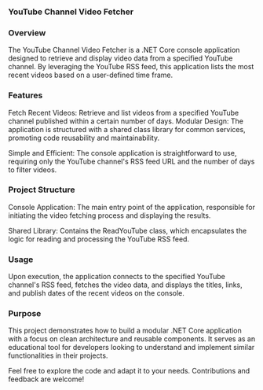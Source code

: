 ### YouTube Channel Video Fetcher

### Overview
The YouTube Channel Video Fetcher is a .NET Core console application designed to retrieve and display video data from a specified YouTube channel. By leveraging the YouTube RSS feed, this application lists the most recent videos based on a user-defined time frame.

### Features
Fetch Recent Videos: Retrieve and list videos from a specified YouTube channel published within a certain number of days.
Modular Design: The application is structured with a shared class library for common services, promoting code reusability and maintainability.

Simple and Efficient: The console application is straightforward to use, requiring only the YouTube channel's RSS feed URL and the number of days to filter videos.

### Project Structure
Console Application: The main entry point of the application, responsible for initiating the video fetching process and displaying the results.

Shared Library: Contains the ReadYouTube class, which encapsulates the logic for reading and processing the YouTube RSS feed.

### Usage
Upon execution, the application connects to the specified YouTube channel's RSS feed, fetches the video data, and displays the titles, links, and publish dates of the recent videos on the console.

### Purpose
This project demonstrates how to build a modular .NET Core application with a focus on clean architecture and reusable components. It serves as an educational tool for developers looking to understand and implement similar functionalities in their projects.

Feel free to explore the code and adapt it to your needs. Contributions and feedback are welcome!
